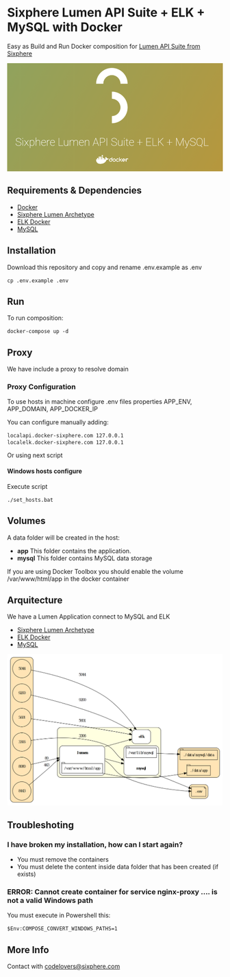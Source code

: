# Sixphere Lumen API Suite + ELK + MySQL with Docker

Easy as Build and Run Docker composition for [Lumen API Suite from Sixphere](https://github.com/6phere/lumen-api-suite)

![Docker](assets/img/overview.png?raw=true)

## Requirements & Dependencies

* [Docker](https://www.docker.com)
* [Sixphere Lumen Archetype](https://github.com/6phere/lumen-api-suite)
* [ELK Docker](https://hub.docker.com/r/sebp/elk/)
* [MySQL](https://hub.docker.com/_/mysql/)

## Installation

Download this repository and copy and rename .env.example as .env
```
cp .env.example .env
```

## Run

To run composition:
```
docker-compose up -d
```

## Proxy

We have include a proxy to resolve domain

### Proxy Configuration
To use hosts in machine configure .env files properties APP_ENV, APP_DOMAIN, APP_DOCKER_IP

You can configure manually adding:
```
localapi.docker-sixphere.com 127.0.0.1
localelk.docker-sixphere.com 127.0.0.1
```

Or using next script

#### Windows hosts configure

Execute script
```
./set_hosts.bat
```

## Volumes

A data folder will be created in the host:

* **app** This folder contains the application.
* **mysql** This folder contains MySQL data storage

If you are using Docker Toolbox you should enable the volume /var/www/html/app in the docker container

## Arquitecture

We have a Lumen Application connect to MySQL and ELK

* [Sixphere Lumen Archetype](https://github.com/6phere/lumen-api-suite)
* [ELK Docker](https://hub.docker.com/r/sebp/elk/)
* [MySQL](https://hub.docker.com/_/mysql/)

![Arquitecture](assets/img/arquitecture.png?raw=true)

## Troubleshoting

### I have broken my installation, how can I start again?

* You must remove the containers
* You must delete the content inside data folder that has been created (if exists)

### ERROR: Cannot create container for service nginx-proxy .... is not a valid Windows path

You must execute in Powershell this:

```
$Env:COMPOSE_CONVERT_WINDOWS_PATHS=1
```

## More Info
Contact with [codelovers@sixphere.com](mailto:codelovers@sixphere.com)
